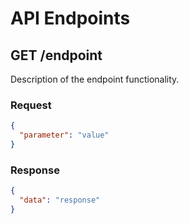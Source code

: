 # API Endpoints

## GET /endpoint
Description of the endpoint functionality.

### Request
```json
{
  "parameter": "value"
}
```

### Response
```json
{
  "data": "response"
}
```